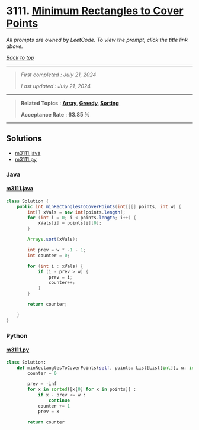 # 3111. [Minimum Rectangles to Cover Points](<https://leetcode.com/problems/minimum-rectangles-to-cover-points>)

*All prompts are owned by LeetCode. To view the prompt, click the title link above.*

*[Back to top](<../README.md>)*

------

> *First completed : July 21, 2024*
>
> *Last updated : July 21, 2024*

------

> **Related Topics** : **[Array](<by_topic/Array.md>), [Greedy](<by_topic/Greedy.md>), [Sorting](<by_topic/Sorting.md>)**
>
> **Acceptance Rate** : **63.85 %**

------

## Solutions

- [m3111.java](<../my-submissions/m3111.java>)
- [m3111.py](<../my-submissions/m3111.py>)
### Java
#### [m3111.java](<../my-submissions/m3111.java>)
```Java
class Solution {
    public int minRectanglesToCoverPoints(int[][] points, int w) {
        int[] xVals = new int[points.length];
        for (int i = 0; i < points.length; i++) {
            xVals[i] = points[i][0];
        }

        Arrays.sort(xVals);

        int prev = w * -1 - 1;
        int counter = 0;

        for (int i : xVals) {
            if (i - prev > w) {
                prev = i;
                counter++;
            }
        }

        return counter;

    }
}
```

### Python
#### [m3111.py](<../my-submissions/m3111.py>)
```Python
class Solution:
    def minRectanglesToCoverPoints(self, points: List[List[int]], w: int) -> int:
        counter = 0

        prev = -inf
        for x in sorted([x[0] for x in points]) :
            if x - prev <= w :
                continue
            counter += 1
            prev = x

        return counter
```

